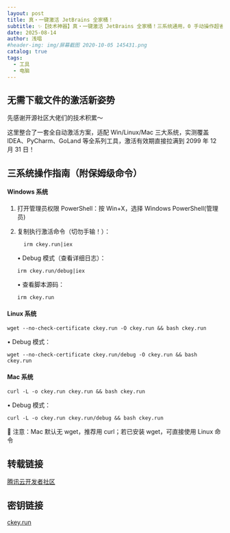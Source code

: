 ```yaml
---
layout: post
title: 真・一键激活 JetBrains 全家桶！
subtitle: ✨【技术神器】真・一键激活 JetBrains 全家桶！三系统通用，0 手动操作超省心✨
date: 2025-08-14
author: 浅唱
#header-img: img/屏幕截图 2020-10-05 145431.png
catalog: true
tags:
  - 工具
  - 电脑
---
```


## 无需下载文件的激活新姿势

先感谢开源社区大佬们的技术积累～

这里整合了一套全自动激活方案，适配 Win/Linux/Mac 三大系统，实测覆盖 IDEA、PyCharm、GoLand 等全系列工具，激活有效期直接拉满到 2099 年 12 月 31 日！

## 三系统操作指南（附保姆级命令）

#### Windows 系统

1.  打开管理员权限 PowerShell：按 Win+X，选择 Windows PowerShell(管理员)
2.  复制执行激活命令（切勿手输！）：

          irm ckey.run|iex

    • Debug 模式（查看详细日志）：

        irm ckey.run/debug|iex

    • 查看脚本源码：

        irm ckey.run

#### Linux 系统

    wget --no-check-certificate ckey.run -O ckey.run && bash ckey.run

• Debug 模式：

    wget --no-check-certificate ckey.run/debug -O ckey.run && bash ckey.run

#### Mac 系统

    curl -L -o ckey.run ckey.run && bash ckey.run

• Debug 模式：

    curl -L -o ckey.run ckey.run/debug && bash ckey.run

📌 注意：Mac 默认无 wget，推荐用 curl；若已安装 wget，可直接使用 Linux 命令

## 转载链接

[腾讯云开发者社区](https://cloud.tencent.com/developer/article/2532994)

## 密钥链接

[ckey.run](https://ckey.run/)
